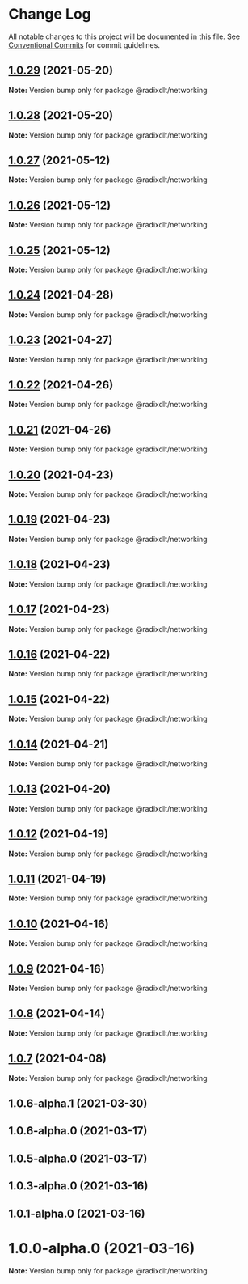 # Change Log

All notable changes to this project will be documented in this file.
See [Conventional Commits](https://conventionalcommits.org) for commit guidelines.

## [1.0.29](https://github.com/radixdlt/radixdlt-javascript/compare/@radixdlt/networking@1.0.28...@radixdlt/networking@1.0.29) (2021-05-20)

**Note:** Version bump only for package @radixdlt/networking





## [1.0.28](https://github.com/radixdlt/radixdlt-javascript/compare/@radixdlt/networking@1.0.27...@radixdlt/networking@1.0.28) (2021-05-20)

**Note:** Version bump only for package @radixdlt/networking





## [1.0.27](https://github.com/radixdlt/radixdlt-javascript/compare/@radixdlt/networking@1.0.26...@radixdlt/networking@1.0.27) (2021-05-12)

**Note:** Version bump only for package @radixdlt/networking





## [1.0.26](https://github.com/radixdlt/radixdlt-javascript/compare/@radixdlt/networking@1.0.25...@radixdlt/networking@1.0.26) (2021-05-12)

**Note:** Version bump only for package @radixdlt/networking





## [1.0.25](https://github.com/radixdlt/radixdlt-javascript/compare/@radixdlt/networking@1.0.24...@radixdlt/networking@1.0.25) (2021-05-12)

**Note:** Version bump only for package @radixdlt/networking





## [1.0.24](https://github.com/radixdlt/radixdlt-javascript/compare/@radixdlt/networking@1.0.23...@radixdlt/networking@1.0.24) (2021-04-28)

**Note:** Version bump only for package @radixdlt/networking





## [1.0.23](https://github.com/radixdlt/radixdlt-javascript/compare/@radixdlt/networking@1.0.22...@radixdlt/networking@1.0.23) (2021-04-27)

**Note:** Version bump only for package @radixdlt/networking





## [1.0.22](https://github.com/radixdlt/radixdlt-javascript/compare/@radixdlt/networking@1.0.21...@radixdlt/networking@1.0.22) (2021-04-26)

**Note:** Version bump only for package @radixdlt/networking





## [1.0.21](https://github.com/radixdlt/radixdlt-javascript/compare/@radixdlt/networking@1.0.20...@radixdlt/networking@1.0.21) (2021-04-26)

**Note:** Version bump only for package @radixdlt/networking





## [1.0.20](https://github.com/radixdlt/radixdlt-javascript/compare/@radixdlt/networking@1.0.19...@radixdlt/networking@1.0.20) (2021-04-23)

**Note:** Version bump only for package @radixdlt/networking





## [1.0.19](https://github.com/radixdlt/radixdlt-javascript/compare/@radixdlt/networking@1.0.18...@radixdlt/networking@1.0.19) (2021-04-23)

**Note:** Version bump only for package @radixdlt/networking





## [1.0.18](https://github.com/radixdlt/radixdlt-javascript/compare/@radixdlt/networking@1.0.17...@radixdlt/networking@1.0.18) (2021-04-23)

**Note:** Version bump only for package @radixdlt/networking





## [1.0.17](https://github.com/radixdlt/radixdlt-javascript/compare/@radixdlt/networking@1.0.16...@radixdlt/networking@1.0.17) (2021-04-23)

**Note:** Version bump only for package @radixdlt/networking





## [1.0.16](https://github.com/radixdlt/radixdlt-javascript/compare/@radixdlt/networking@1.0.15...@radixdlt/networking@1.0.16) (2021-04-22)

**Note:** Version bump only for package @radixdlt/networking





## [1.0.15](https://github.com/radixdlt/radixdlt-javascript/compare/@radixdlt/networking@1.0.14...@radixdlt/networking@1.0.15) (2021-04-22)

**Note:** Version bump only for package @radixdlt/networking





## [1.0.14](https://github.com/radixdlt/radixdlt-javascript/compare/@radixdlt/networking@1.0.13...@radixdlt/networking@1.0.14) (2021-04-21)

**Note:** Version bump only for package @radixdlt/networking





## [1.0.13](https://github.com/radixdlt/radixdlt-javascript/compare/@radixdlt/networking@1.0.12...@radixdlt/networking@1.0.13) (2021-04-20)

**Note:** Version bump only for package @radixdlt/networking





## [1.0.12](https://github.com/radixdlt/radixdlt-javascript/compare/@radixdlt/networking@1.0.11...@radixdlt/networking@1.0.12) (2021-04-19)

**Note:** Version bump only for package @radixdlt/networking





## [1.0.11](https://github.com/radixdlt/radixdlt-javascript/compare/@radixdlt/networking@1.0.10...@radixdlt/networking@1.0.11) (2021-04-19)

**Note:** Version bump only for package @radixdlt/networking





## [1.0.10](https://github.com/radixdlt/radixdlt-javascript/compare/@radixdlt/networking@1.0.9...@radixdlt/networking@1.0.10) (2021-04-16)

**Note:** Version bump only for package @radixdlt/networking





## [1.0.9](https://github.com/radixdlt/radixdlt-javascript/compare/@radixdlt/networking@1.0.8...@radixdlt/networking@1.0.9) (2021-04-16)

**Note:** Version bump only for package @radixdlt/networking





## [1.0.8](https://github.com/radixdlt/radixdlt-javascript/compare/@radixdlt/networking@1.0.7...@radixdlt/networking@1.0.8) (2021-04-14)

**Note:** Version bump only for package @radixdlt/networking





## [1.0.7](https://github.com/radixdlt/radixdlt-javascript/compare/@radixdlt/networking@1.0.6...@radixdlt/networking@1.0.7) (2021-04-08)

**Note:** Version bump only for package @radixdlt/networking





## 1.0.6-alpha.1 (2021-03-30)



## 1.0.6-alpha.0 (2021-03-17)



## 1.0.5-alpha.0 (2021-03-17)



## 1.0.3-alpha.0 (2021-03-16)



## 1.0.1-alpha.0 (2021-03-16)



# 1.0.0-alpha.0 (2021-03-16)

**Note:** Version bump only for package @radixdlt/networking
